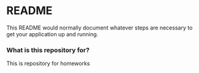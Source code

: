# README #

This README would normally document whatever steps are necessary to get your application up and running.

### What is this repository for? ###

This is repository for homeworks
